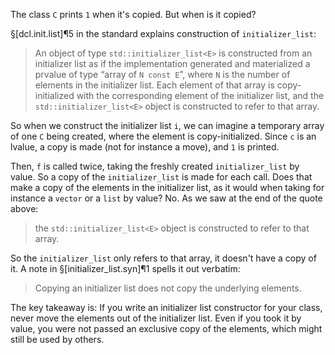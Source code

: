 The class `C` prints `1` when it's copied. But when is it copied?

§[dcl.init.list]¶5 in the standard explains construction of `initializer_list`:
> An object of type `std::initializer_list<E>` is constructed from an initializer list as if the implementation generated and materialized a prvalue of type “array of `N const E`”, where `N` is the number of elements in the initializer list. Each element of that array is copy-initialized with the corresponding element of the initializer list, and the `std::initializer_list<E>` object is constructed to refer to that array.

So when we construct the initializer list `i`, we can imagine a temporary array of  one `C` being created, where the element is copy-initialized. Since `c` is an lvalue, a copy is made (not for instance a move), and `1` is printed.

Then, `f` is called twice, taking the freshly created `initializer_list` by value. So a copy of the `initializer_list` is made for each call. Does that make a copy of the elements in the initializer list, as it would when taking for instance a `vector` or a `list` by value? No. As we saw at the end of the quote above:

>  the `std::initializer_list<E>` object is constructed to refer to that array.

So the `initializer_list` only refers to that array, it doesn't have a copy of it. A note in §[initializer_list.syn]¶1 spells it out verbatim:

> Copying an initializer list does not copy the underlying elements.

The key takeaway is: If you write an initializer list constructor for your class, never move the elements out of the initializer list. Even if you took it by value, you were not passed an exclusive copy of the elements, which might still be used by others.